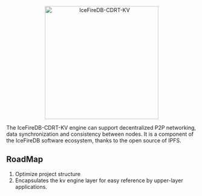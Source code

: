 <p align="center">
<img 
    src="https://user-images.githubusercontent.com/34047788/182571669-85174627-41a2-44e4-9433-31cffb772718.png" 
    height="300" border="0" alt="IceFireDB-CDRT-KV">
   
</p>

The IceFireDB-CDRT-KV engine can support decentralized P2P networking, data synchronization and consistency between nodes. It is a component of the IceFireDB software ecosystem, thanks to the open source of IPFS.

## RoadMap
1. Optimize project structure
2. Encapsulates the kv engine layer for easy reference by upper-layer applications.
